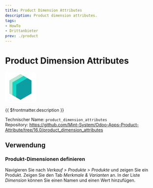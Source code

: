 ```yaml
---
title: Product Dimension Attributes
description: Product dimension attributes.
tags:
- HowTo
- Drittanbieter
prev: ./product
---
```

# Product Dimension Attributes
![icon_oms_box](attachments/icons_odoo_mint_system.png)

{{ $frontmatter.description }}

Technischer Name: `product_dimension_attributes`\
Repository: <https://github.com/Mint-System/Odoo-Apps-Product-Attribute/tree/16.0/product_dimension_attributes>

## Verwendung

### Produkt-Dimensionen definieren

Navigieren Sie nach *Verkauf > Produkte > Produkte* und zeigen Sie ein Produkt. Zeigen Sie den Tab *Merkmale & Varianten* an. In der Liste *Dimension* können Sie einen Namen und einen Wert hinzufügen.